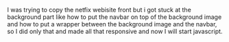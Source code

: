 I was trying to copy the netfix webisite front but i got stuck at the background part like how to put the navbar on top of the background image and how to put a wrapper between the background image and the navbar, so I did only that and made all that responsive and now I will start javascript.